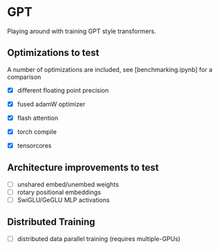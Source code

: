 # GPT

Playing around with training GPT style transformers.


## Optimizations to test

A number of optimizations are included, see [benchmarking.ipynb] for a comparison

- [x] different floating point precision
- [x] fused adamW optimizer
- [x] flash attention
- [x] torch compile
- [x] tensorcores


## Architecture improvements to test

- [ ] unshared embed/unembed weights
- [ ] rotary positional embeddings
- [ ] SwiGLU/GeGLU MLP activations

## Distributed Training

- [ ] distributed data parallel training (requires multiple-GPUs)